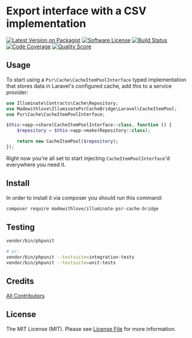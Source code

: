 # Export interface with a CSV implementation

[![Latest Version on Packagist](https://img.shields.io/packagist/v/madewithlove/illuminate-psr-cache-bridge.svg?style=flat-square)](https://packagist.org/packages/madewithlove/illuminate-psr-cache-bridge)
[![Software License](https://img.shields.io/badge/license-MIT-brightgreen.svg?style=flat-square)](LICENSE.md)
[![Build Status](https://img.shields.io/travis/madewithlove/illuminate-psr-cache-bridge/master.svg?style=flat-square)](https://travis-ci.org/madewithlove/illuminate-psr-cache-bridge)
[![Code Coverage](https://img.shields.io/scrutinizer/coverage/g/madewithlove/illuminate-psr-cache-bridge.svg?style=flat-square)](https://scrutinizer-ci.com/g/madewithlove/illuminate-psr-cache-bridge)
[![Quality Score](https://img.shields.io/scrutinizer/g/madewithlove/illuminate-psr-cache-bridge.svg?style=flat-square)](https://scrutinizer-ci.com/g/madewithlove/illuminate-psr-cache-bridge)

## Usage

To start using a `Psr\Cache\CacheItemPoolInterface` typed implementation that stores data in Laravel's configured cache, add this to a service provider:

```php
use Illuminate\Contracts\Cache\Repository;
use Madewithlove\IlluminatePsrCacheBridge\Laravel\CacheItemPool;
use Psr\Cache\CacheItemPoolInterface;

$this->app->share(CacheItemPoolInterface::class, function () {
    $repository = $this->app->make(Repository::class);

    return new CacheItemPool($repository);
});
```

Right now you're all set to start injecting `CacheItemPoolInterface`'d everywhere you need it.

## Install

In order to install it via composer you should run this command:

```bash
composer require madewithlove/illuminate-psr-cache-bridge
```

## Testing

``` bash
vendor/bin/phpunit

# or:
vendor/bin/phpunit --testsuite=integration-tests
vendor/bin/phpunit --testsuite=unit-tests
```

## Credits

[All Contributors](https://github.com/madewithlove/illuminate-psr-cache-bridge/contributors)

## License

The MIT License (MIT). Please see [License File](LICENSE) for more information.
